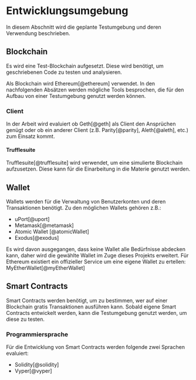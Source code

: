 # Entwicklungsumgebung

In diesem Abschnitt wird die geplante Testumgebung und deren Verwendung beschrieben. 


## Blockchain

Es wird eine Test-Blockchain aufgesetzt. Diese wird benötigt, um geschriebenen Code zu testen und analysieren. 

Als Blockchain wird Ethereum[@ethereum] verwendet. 
In den nachfolgenden Absätzen werden mögliche Tools besprochen, die für den Aufbau von einer Testumgebung genutzt werden können. 

### Client

In der Arbeit wird evaluiert ob Geth[@geth] als Client den Ansprüchen genügt oder ob ein anderer Client (z.B. Parity[@parity], Aleth[@aleth], etc.) zum Einsatz kommt.


#### Trufflesuite

Trufflesuite[@trufflesuite] wird verwendet, um eine simulierte Blockchain aufzusetzen. Diese kann für die Einarbeitung in die Materie genutzt werden.

## Wallet

Wallets werden für die Verwaltung von Benutzerkonten und deren Transaktionen benötigt. 
Zu den möglichen Wallets gehören z.B.:

- uPort[@uport]
- Metamask[@metamask]
- Atomic Wallet [@atomicWallet]
- Exodus[@exodus]

Es wird davon ausgegangen, dass keine Wallet alle Bedürfnisse abdecken kann, daher wird die gewählte Wallet im Zuge dieses Projekts erweitert. Für Ethereum existiert ein offizieller Service um eine eigene Wallet zu ertellen: MyEtherWallet[@myEtherWallet]

## Smart Contracts

Smart Contracts werden benötigt, um zu bestimmen, wer auf einer Blockchain gratis Transaktionen ausführen kann. 
Sobald eigene Smart Contracts entwickelt werden, kann die Testumgebung genutzt werden, um diese zu testen.


### Programmiersprache

Für die Entwicklung von Smart Contracts werden folgende zwei Sprachen evaluiert: 

- Solidity[@solidity]
- Vyper[@vyper]


